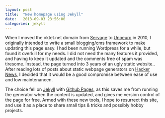 ```yaml
---
layout: post
title:  "New homepage using Jekyll"
date:   2013-09-03 23:56:00
categories: jekyll
---
```


When I moved the oktet.net domain from [Servage][] to [Unoeuro][] in 2010, I originally intended to write a small blogging/cms framework to make updating this page easy. I had been running Wordpress for a while, but found it overkill for my needs. I did not need the many features it provided, and having to keep it updated and the comments free of spam was tiresome. Instead, the page turned into 3 years of an ugly static website.. After reading lots of posts about static webpage generators on [Hacker News][], I decided that it would be a good compromise between ease of use and low maintenancen. 

The choice fell on [Jekyll][] with [Github Pages][], as this saves me from running the generator when the content is updated, and gives me version control of the page for free. Armed with these new tools, I hope to resurrect this site, and use it as a place to share small tips & tricks and possibly hobby projects. 

[Github]: http://github.com
[Servage]: http://servage.net
[Unoeuro]: http://unoeuro.com
[Hacker News]: http://news.ycombinator
[Jekyll]: http://jekyllrb.com/
[Github Pages]: http://pages.github.com/